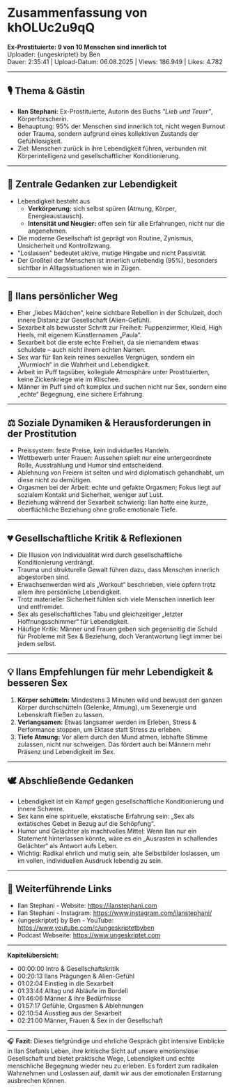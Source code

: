 # Zusammenfassung von khOLUc2u9qQ  
**Ex-Prostituierte: 9 von 10 Menschen sind innerlich tot**  
Uploader: {ungeskriptet} by Ben  
Dauer: 2:35:41 | Upload-Datum: 06.08.2025 | Views: 186.949 | Likes: 4.782

---

## 🎙️ Thema & Gästin  
- **Ilan Stephani:** Ex-Prostituierte, Autorin des Buchs *"Lieb und Teuer"*, Körperforscherin.  
- Behauptung: 95% der Menschen sind innerlich tot, nicht wegen Burnout oder Trauma, sondern aufgrund eines kollektiven Zustands der Gefühllosigkeit.  
- Ziel: Menschen zurück in ihre Lebendigkeit führen, verbunden mit Körperintelligenz und gesellschaftlicher Konditionierung.

---

## 🧠 Zentrale Gedanken zur Lebendigkeit  
- Lebendigkeit besteht aus  
  - **Verkörperung:** sich selbst spüren (Atmung, Körper, Energieaustausch).  
  - **Intensität und Neugier:** offen sein für alle Erfahrungen, nicht nur die angenehmen.  
- Die moderne Gesellschaft ist geprägt von Routine, Zynismus, Unsicherheit und Kontrollzwang.  
- "Loslassen" bedeutet aktive, mutige Hingabe und nicht Passivität.  
- Der Großteil der Menschen ist innerlich unlebendig (95%), besonders sichtbar in Alltagssituationen wie in Zügen.

---

## 🌱 Ilans persönlicher Weg  
- Eher „liebes Mädchen“, keine sichtbare Rebellion in der Schulzeit, doch innere Distanz zur Gesellschaft (Alien-Gefühl).  
- Sexarbeit als bewusster Schritt zur Freiheit: Puppenzimmer, Kleid, High Heels, mit eigenem Künstlernamen „Paula“.  
- Sexarbeit bot die erste echte Freiheit, da sie niemandem etwas schuldete – auch nicht ihrem echten Namen.  
- Sex war für Ilan kein reines sexuelles Vergnügen, sondern ein „Wurmloch“ in die Wahrheit und Lebendigkeit.  
- Arbeit im Puff tagsüber, kollegiale Atmosphäre unter Prostituierten, keine Zickenkriege wie im Klischee.  
- Männer im Puff sind oft komplex und suchen nicht nur Sex, sondern eine „echte“ Begegnung, eine sichere Erfahrung.

---

## ⚖️ Soziale Dynamiken & Herausforderungen in der Prostitution  
- Preissystem: feste Preise, kein individuelles Handeln.  
- Wettbewerb unter Frauen: Aussehen spielt nur eine untergeordnete Rolle, Ausstrahlung und Humor sind entscheidend.  
- Ablehnung von Freiern ist selten und wird diplomatisch gehandhabt, um diese nicht zu demütigen.  
- Orgasmen bei der Arbeit: echte und gefakte Orgasmen; Fokus liegt auf sozialem Kontakt und Sicherheit, weniger auf Lust.  
- Beziehung während der Sexarbeit schwierig: Ilan hatte eine kurze, oberflächliche Beziehung ohne große emotionale Tiefe.

---

## 💔 Gesellschaftliche Kritik & Reflexionen  
- Die Illusion von Individualität wird durch gesellschaftliche Konditionierung verdrängt.  
- Trauma und strukturelle Gewalt führen dazu, dass Menschen innerlich abgestorben sind.  
- Erwachsenwerden wird als „Workout“ beschrieben, viele opfern trotz allem ihre persönliche Lebendigkeit.  
- Trotz materieller Sicherheit fühlen sich viele Menschen innerlich leer und entfremdet.  
- Sex als gesellschaftliches Tabu und gleichzeitiger „letzter Hoffnungsschimmer“ für Lebendigkeit.  
- Häufige Kritik: Männer und Frauen geben sich gegenseitig die Schuld für Probleme mit Sex & Beziehung, doch Verantwortung liegt immer bei jedem selbst.  

---

## 💡 Ilans Empfehlungen für mehr Lebendigkeit & besseren Sex  
1. **Körper schütteln:** Mindestens 3 Minuten wild und bewusst den ganzen Körper durchschütteln (Gelenke, Atmung), um Sexenergie und Lebenskraft fließen zu lassen.  
2. **Verlangsamen:** Etwas langsamer werden im Erleben, Stress & Performance stoppen, um Ektase statt Stress zu erleben.  
3. **Tiefe Atmung:** Vor allem durch den Mund atmen, lebhafte Stimme zulassen, nicht nur schweigen. Das fördert auch bei Männern mehr Präsenz und Lebendigkeit im Sex.  

---

## 🕊️ Abschließende Gedanken  
- Lebendigkeit ist ein Kampf gegen gesellschaftliche Konditionierung und innere Schwere.  
- Sex kann eine spirituelle, ekstatische Erfahrung sein: „Sex als extatisches Gebet in Bezug auf die Schöpfung“.  
- Humor und Gelächter als machtvolles Mittel: Wenn Ilan nur ein Statement hinterlassen könnte, wäre es ein „Ausrasten in schallendes Gelächter“ als Antwort aufs Leben.  
- Wichtig: Radikal ehrlich und mutig sein, alte Selbstbilder loslassen, um im vollen, individuellen Ausdruck lebendig zu sein.

---

## 🔗 Weiterführende Links  
- Ilan Stephani - Website: https://ilanstephani.com  
- Ilan Stephani - Instagram: https://www.instagram.com/ilanstephani/  
- {ungeskriptet} by Ben - YouTube: https://www.youtube.com/c/ungeskriptetbyben  
- Podcast Webseite: https://www.ungeskriptet.com  

---

**Kapitelübersicht:**  
- 00:00:00 Intro & Gesellschaftskritik  
- 00:20:13 Ilans Prägungen & Alien-Gefühl  
- 01:02:04 Einstieg in die Sexarbeit  
- 01:33:44 Alltag und Abläufe im Bordell  
- 01:46:06 Männer & ihre Bedürfnisse  
- 01:57:17 Gefühle, Orgasmen & Ablehnungen  
- 02:10:54 Ausstieg aus der Sexarbeit  
- 02:21:00 Männer, Frauen & Sex in der Gesellschaft  

---

🎧 **Fazit:** Dieses tiefgründige und ehrliche Gespräch gibt intensive Einblicke in Ilan Stefanis Leben, ihre kritische Sicht auf unsere emotionslose Gesellschaft und bietet praktische Wege, Lebendigkeit und echte menschliche Begegnung wieder neu zu erleben. Es fordert zum radikalen Wahrnehmen und Loslassen auf, damit wir aus der emotionalen Erstarrung ausbrechen können.